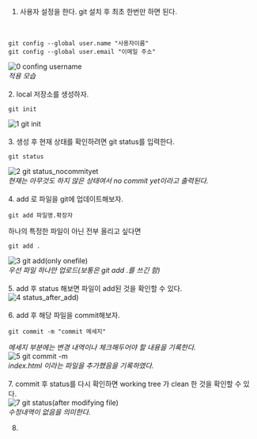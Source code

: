 
1. 사용자 설정을 한다. git 설치 후 최초 한번만 하면 된다.
<br>

```
git config --global user.name "사용자이름" 
git config --global user.email "이메일 주소"
```
![0  confing username](https://user-images.githubusercontent.com/96712990/176862340-9a573d3c-707e-4396-a8a8-f7d748c328d9.JPG)
<br>
*적용 모습*
<br>
<br>
2. local 저장소를 생성하자.
<br>
```
git init
```

![1  git init](https://user-images.githubusercontent.com/96712990/176862727-0384f82e-09e7-47be-b74a-d7d3dbd862ec.JPG)
<br>
<br>
3. 생성 후 현재 상태를 확인하려면 git status를 입력한다.<br>
```
git status
```
![2  git status_nocommityet](https://user-images.githubusercontent.com/96712990/176862834-2da08539-41a3-4f59-a453-75adbfb8a844.JPG)<br>
*현재는 아무것도 하지 않은 상태여서 no commit yet이라고 출력된다.*
<br>
<br>
4. add 로 파일을 git에 업데이트해보자.<br>
```
git add 파일명.확장자
```
하나의 특정한 파일이 아닌 전부 올리고 싶다면
```
git add .
```

![3  git add(only onefile)](https://user-images.githubusercontent.com/96712990/176862984-ac44a14c-d341-4bde-923a-87cc8215077b.JPG)<br>
*우선 파일 하나만 업로드(보통은 git add .를 쓰긴 함)*
<br>
<br>
5. add 후 status 해보면 파일이 add된 것을 확인할 수 있다.
<br>
![4  status_after_add)](https://user-images.githubusercontent.com/96712990/176863150-0dec50d1-5e79-4429-a89c-1e0c35132b75.JPG)
<br>
<br>
6. add 후 해당 파일을 commit해보자.
<br>
```
git commit -m "commit 메세지"
```
*메세지 부분에는 변경 내역이나 체크해두어야 할 내용을 기록한다.*
<br>
![5  git commit -m](https://user-images.githubusercontent.com/96712990/176863393-fd3f50f1-1ce0-4552-8c0a-b49fe05b7ed1.JPG)<br>
*index.html 이라는 파일을 추가했음을 기록하였다.*
<br>
<br>
7. commit 후 status를 다시 확인하면 working tree 가 clean 한 것을 확인할 수 있다.
<br>
![7 git status(after modifying file)](https://user-images.githubusercontent.com/96712990/176863818-4f13f532-15b9-4abc-a432-df1cb0cb9a05.JPG)
<br>
*수정내역이 없음을 의미한다.*

8. 


